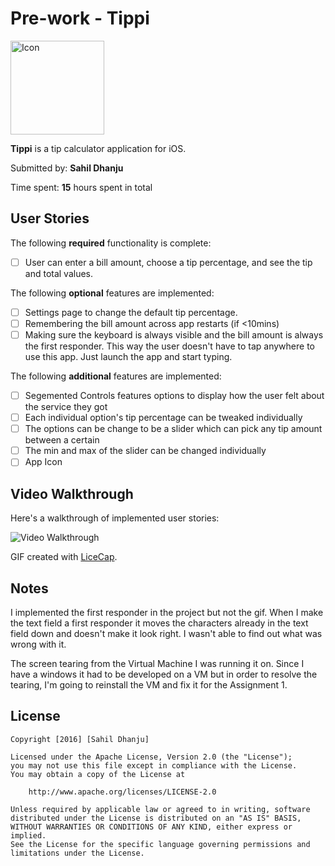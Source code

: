 # Pre-work - Tippi

<img src='http://i.imgur.com/PWVHMl8.png' title='Icon' width='150px' alt='Icon' />

**Tippi** is a tip calculator application for iOS.

Submitted by: **Sahil Dhanju**

Time spent: **15** hours spent in total

## User Stories

The following **required** functionality is complete:
* [ ] User can enter a bill amount, choose a tip percentage, and see the tip and total values.

The following **optional** features are implemented:
* [ ] Settings page to change the default tip percentage.
* [ ] Remembering the bill amount across app restarts (if <10mins)
* [ ] Making sure the keyboard is always visible and the bill amount is always the first responder. This way the user doesn't have to tap anywhere to use this app. Just launch the app and start typing.

The following **additional** features are implemented:

- [ ] Segemented Controls features options to display how the user felt about the service they got
- [ ] Each individual option's tip percentage can be tweaked individually
- [ ] The options can be change to be a slider which can pick any tip amount between a certain 
- [ ] The min and max of the slider can be changed individually
- [ ] App Icon

## Video Walkthrough 

Here's a walkthrough of implemented user stories:

<img src='http://imgur.com/RzKZLZb.gif' title='Video Walkthrough' width='' alt='Video Walkthrough' />

GIF created with [LiceCap](http://www.cockos.com/licecap/).

## Notes

I implemented the first responder in the project but not the gif. When I make the text field a first responder it moves the characters already in the text field down and doesn't make it look right. I wasn't able to find out what was wrong with it.

The screen tearing from the Virtual Machine I was running it on. Since I have a windows it had to be developed on a VM but in order to resolve the tearing, I'm going to reinstall the VM and fix it for the Assignment 1.

## License

    Copyright [2016] [Sahil Dhanju]

    Licensed under the Apache License, Version 2.0 (the "License");
    you may not use this file except in compliance with the License.
    You may obtain a copy of the License at

        http://www.apache.org/licenses/LICENSE-2.0

    Unless required by applicable law or agreed to in writing, software
    distributed under the License is distributed on an "AS IS" BASIS,
    WITHOUT WARRANTIES OR CONDITIONS OF ANY KIND, either express or implied.
    See the License for the specific language governing permissions and
    limitations under the License.
